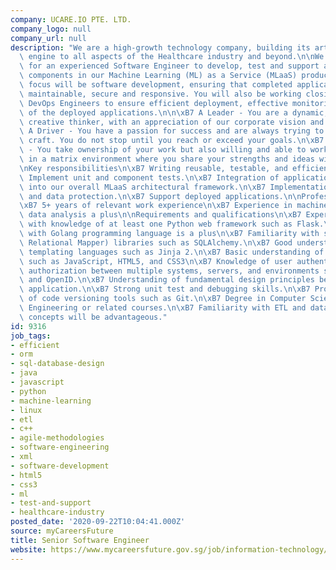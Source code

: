 ```yaml
---
company: UCARE.IO PTE. LTD.
company_logo: null
company_url: null
description: "We are a high-growth technology company, building its artifical intelligence\
  \ engine to all aspects of the Healthcare industry and beyond.\n\nWe are looking\
  \ for an experienced Software Engineer to develop, test and support application\
  \ components in our Machine Learning (ML) as a Service (MLaaS) product. Your primary\
  \ focus will be software development, ensuring that completed applications are modular,\
  \ maintainable, secure and responsive. You will also be working closing with our\
  \ DevOps Engineers to ensure efficient deployment, effective monitoring and metering\
  \ of the deployed applications.\n\n\xB7 A Leader - You are a dynamic, self-motivated,\
  \ creative thinker, with an appreciation of our corporate vision and goals.\n\xB7\
  \ A Driver - You have a passion for success and are always trying to perfect your\
  \ craft. You do not stop until you reach or exceed your goals.\n\xB7 A Collaborator\
  \ - You take ownership of your work but also willing and able to work across teams\
  \ in a matrix environment where you share your strengths and ideas with others.\n\
  \nKey responsibilities\n\xB7 Writing reusable, testable, and efficient code.\n\xB7\
  \ Implement unit and component tests.\n\xB7 Integration of application components\
  \ into our overall MLaaS architectural framework.\n\xB7 Implementation of security\
  \ and data protection.\n\xB7 Support deployed applications.\n\nProfessional Experience\n\
  \xB7 5+ years of relevant work experience\n\xB7 Experience in machine learning and\
  \ data analysis a plus\n\nRequirements and qualifications\n\xB7 Expert in Python,\
  \ with knowledge of at least one Python web framework such as Flask.\n\xB7 Experience\
  \ with Golang programming language is a plus\n\xB7 Familiarity with some ORM (Object\
  \ Relational Mapper) libraries such as SQLAlchemy.\n\xB7 Good understanding of server-side\
  \ templating languages such as Jinja 2.\n\xB7 Basic understanding of front-end technologies,\
  \ such as JavaScript, HTML5, and CSS3\n\xB7 Knowledge of user authentication and\
  \ authorization between multiple systems, servers, and environments such as OAuth2\
  \ and OpenID.\n\xB7 Understanding of fundamental design principles behind a scalable\
  \ application.\n\xB7 Strong unit test and debugging skills.\n\xB7 Proficient understanding\
  \ of code versioning tools such as Git.\n\xB7 Degree in Computer Science, Computer\
  \ Engineering or related courses.\n\xB7 Familiarity with ETL and data warehousing\
  \ concepts will be advantageous."
id: 9316
job_tags:
- efficient
- orm
- sql-database-design
- java
- javascript
- python
- machine-learning
- linux
- etl
- c++
- agile-methodologies
- software-engineering
- xml
- software-development
- html5
- css3
- ml
- test-and-support
- healthcare-industry
posted_date: '2020-09-22T10:04:41.000Z'
source: myCareersFuture
title: Senior Software Engineer
website: https://www.mycareersfuture.gov.sg/job/information-technology/senior-software-engineer-ucareio-f9a7305bd5cba64417ea8c22b5cc74e3
---
```

